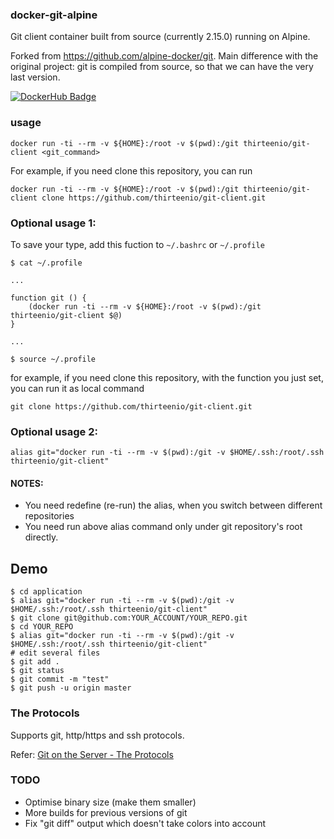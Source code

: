 ### docker-git-alpine

Git client container built from source (currently 2.15.0) running on Alpine.

Forked from https://github.com/alpine-docker/git.
Main difference with the original project: git is compiled from source, so that we can have the very last version.

[![DockerHub Badge](https://dockeri.co/image/thirteenio/git-client)](https://hub.docker.com/r/thirteenio/git-client/)

### usage

    docker run -ti --rm -v ${HOME}:/root -v $(pwd):/git thirteenio/git-client <git_command>

For example, if you need clone this repository, you can run

    docker run -ti --rm -v ${HOME}:/root -v $(pwd):/git thirteenio/git-client clone https://github.com/thirteenio/git-client.git
    
### Optional usage 1:

To save your type, add this fuction to `~/.bashrc` or `~/.profile`
    
    $ cat ~/.profile
    
    ...
    
    function git () {
        (docker run -ti --rm -v ${HOME}:/root -v $(pwd):/git thirteenio/git-client $@)
    }
    
    ...
    
    $ source ~/.profile

for example, if you need clone this repository, with the function you just set, you can run it as local command

    git clone https://github.com/thirteenio/git-client.git

### Optional usage 2:

    alias git="docker run -ti --rm -v $(pwd):/git -v $HOME/.ssh:/root/.ssh thirteenio/git-client"
    
#### NOTES:

- You need redefine (re-run) the alias, when you switch between different repositories
- You need run above alias command only under git repository's root directly.

## Demo

    $ cd application
    $ alias git="docker run -ti --rm -v $(pwd):/git -v $HOME/.ssh:/root/.ssh thirteenio/git-client"
    $ git clone git@github.com:YOUR_ACCOUNT/YOUR_REPO.git
    $ cd YOUR_REPO
    $ alias git="docker run -ti --rm -v $(pwd):/git -v $HOME/.ssh:/root/.ssh thirteenio/git-client"
    # edit several files
    $ git add . 
    $ git status
    $ git commit -m "test"
    $ git push -u origin master
    
### The Protocols

Supports git, http/https and ssh protocols.

Refer:
[Git on the Server - The Protocols](https://git-scm.com/book/en/v2/Git-on-the-Server-The-Protocols)

### TODO

* Optimise binary size (make them smaller)
* More builds for previous versions of git
* Fix "git diff" output which doesn't take colors into account
